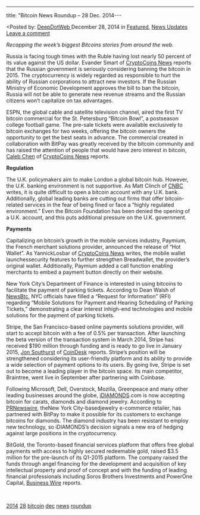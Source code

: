 ---
title: "Bitcoin News Roundup – 28 Dec. 2014---

<article class="post-listing post-8701 post type-post status-publish format-standard has-post-thumbnail hentry  tag-1779 tag-2518 tag-bitcoin tag-dec tag-news tag-roundup">
<<span>Posted by: <a href="https://www.deepdotweb.com/author/admin/" title="">DeepDotWeb </a></span>
    <span>December 28, 2014</span>
    <span>in <a href="https://www.deepdotweb.com/category/deepdot-news/" rel="category tag">Featured</a>, <a href="https://www.deepdotweb.com/category/news-updates/" rel="category tag">News Updates</a></span>
    <span><a href="https://www.deepdotweb.com/2014/12/28/bitcoin-news-roundup-28-dec-2014/#respond">Leave a comment</a></span>
    </p>
    <div class="clear"></div>
    <div class="entry">
    <p><em>Recapping the week&#8217;s biggest Bitcoins stories from around the web. </em></p>
    <p>Russia is facing tough times with the Ruble having lost nearly 50 percent of its value against the US dollar. Evander Smart of <a href="https://www.cryptocoinsnews.com/russia-reconsidering-bitcoin-ban-2015/">CryptoCoins News</a> reports that the Russian government is seriously considering banning the bitcoin in 2015. The cryptocurrency is widely regarded as responsible to hurt the ability of Russian corporations to attract new investors. If the Russian Ministry of Economic Development approves the bill to ban the bitcoin, Russia will not be able to generate new revenue streams and the Russian citizens won’t capitalize on tax advantages.</p>
    <p>ESPN, the global cable and satellite television channel, aired the first TV bitcoin commercial for the St. Petersburg “Bitcoin Bowl”, a postseason college football game. The pre-sale tickets were available exclusively to bitcoin exchanges for two weeks, offering the bitcoin owners the opportunity to get the best seats in advance. The commercial created in collaboration with BitPay was greatly received by the bitcoin community and has raised the attention of people that would have zero interest in bitcoin, <a href="https://www.cryptocoinsnews.com/author/caleb-chen/">Caleb Chen</a> of <a href="https://www.cryptocoinsnews.com/bitpay-airs-first-bitcoin-commercials-on-espn-bitcoinbowl/">CryptoCoins News</a> reports.</p>
    <p><strong>Regulation</strong></p>
    <p>The U.K. policymakers aim to make London a global bitcoin hub. However, the U.K. banking environment is not supportive. As Matt Clinch of <a href="http://www.cnbc.com/id/102288653">CNBC</a> writes, it is quite difficult to open a bitcoin account with any U.K. bank. Additionally, global leading banks are cutting out firms that offer bitcoin-related services in the fear of being fined or face a “highly regulated environment.” Even the Bitcoin Foundation has been denied the opening of a U.K. account, and this puts additional pressure on the U.K. government.</p>
    <p><strong>Payments</strong></p>
    <p>Capitalizing on bitcoin’s growth in the mobile services industry, Paymium, the French merchant solutions provider, announced the release of “Hot Wallet”. As YannickLosbar of <a href="https://www.cryptocoinsnews.com/bitcoin-exchange-paymium-introduces-new-features-designed-increase-user-experience/">CryptoCoins News</a> writes, the mobile wallet launchessecurity features to further strengthen Breadwallet, the provider’s original wallet. Additionally, Paymium added a call function enabling merchants to embed a payment button directly on their website.</p>
    <p>New York City’s Department of Finance is interested in using bitcoins to facilitate the payment of parking tickets. According to Dean Walsh of <a href="http://newsbtc.com/2014/12/26/nyc-requests-info-using-bitcoin-pay-parking-tickets/">NewsBtc</a>, NYC officials have filled a “Request for Information” (RFI) regarding “Mobile Solutions for Payment and Hearing Scheduling of Parking Tickets,” demonstrating a clear interest inhigh-end technologies and mobile solutions for the payment of parking tickets.</p>
    <p>Stripe, the San Francisco-based online payments solutions provider, will start to accept bitcoin with a fee of 0.5% per transaction. After launching the beta version of the transaction system in March 2014, Stripe has received $190 million through funding and is ready to go live in January 2015, <a href="http://www.coindesk.com/author/jon-southurst/">Jon Southurst</a> of <a href="http://www.coindesk.com/stripe-updates-bitcoin-payments-advice-will-go-live-january/">CoinDesk</a> reports. Stripe’s position will be strengthened considering its user-friendly platform and its ability to provide a wide selection of payment options to its users. By going live, Stripe is set out to become a leading player in the bitcoin space. Its main competitor, Braintree, went live in September after partnering with Coinbase.</p>
    <p>Following Microsoft, Dell, Overstock, Mozilla, Greenpeace and many other leading businesses around the globe, <a href="http://www.idiamonds.com/">iDIAMONDS</a>.com is now accepting bitcoin for carats, diamonds and diamond jewelry. According to <a href="http://www.prnewswire.com/news-releases/trade-bitcoin-for-carats-diamonds-and-diamond-jewelry-at-idiamonds-established-online-jewelry-ecommerce-outlet-300013282.html">PRNewswire</a>, theNew York City-basedjewelry e-commerce retailer, has partnered with BitPay to make it possible for its customers to exchange bitcoins for diamonds. The diamond industry has been resistant to employ new technology, so iDIAMONDS’s decision signals a new era of hedging against large positions in the cryptocurrency.</p>
    <p>BitGold, the Toronto-based financial services platform that offers free global payments with access to highly secured redeemable gold, raised $3.5 million for the pre-launch of its Q1-2015 platform. The company raised the funds through angel financing for the development and acquisition of key intellectual property and proof of concept and with the funding of leading financial professionals including Soros Brothers Investments and PowerOne Capital, <a href="http://www.businesswire.com/news/home/20141223005913/en/BitGold-Raises-3.5-Million-Advance-Early-2015#.VJ-YFsAA">Business Wire</a> reports.</p>
    <p>&nbsp;</p>
    </div>
    <a href="https://www.deepdotweb.com/tag/2014/" rel="tag">2014</a> <a href="https://www.deepdotweb.com/tag/28/" rel="tag">28</a> <a href="https://www.deepdotweb.com/tag/bitcoin/" rel="tag">bitcoin</a> <a href="https://www.deepdotweb.com/tag/dec/" rel="tag">dec</a> <a href="https://www.deepdotweb.com/tag/news/" rel="tag">news</a> <a href="https://www.deepdotweb.com/tag/roundup/" rel="tag">roundup</a></span> <span style="display:none" class="updated">2014-12-28</span>
    <div style="display:none" class="vcard author" itemprop="author" itemscope itemtype="http://schema.org/Person"><strong class="fn" itemprop="name">
    
